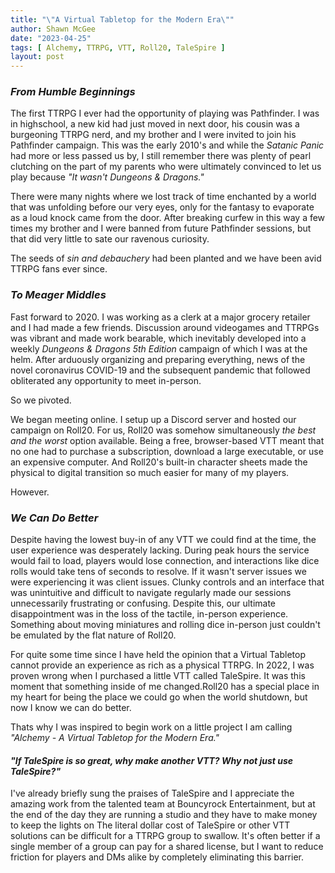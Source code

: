 ```yaml
---
title: "\"A Virtual Tabletop for the Modern Era\""
author: Shawn McGee
date: "2023-04-25"
tags: [ Alchemy, TTRPG, VTT, Roll20, TaleSpire ]
layout: post
---
```


### *From Humble Beginnings*

The first TTRPG I ever had the opportunity of playing was Pathfinder. I was in highschool, a new kid had just moved in next door, his cousin was a burgeoning TTRPG nerd, and my brother and I were invited to join his Pathfinder campaign. This was the early 2010's and while the *Satanic Panic* had more or less passed us by, I still remember there was plenty of pearl clutching on the part of my parents who were ultimately convinced to let us play because *"It wasn't Dungeons & Dragons."*

There were many nights where we lost track of time enchanted by a world that was unfolding before our very eyes, only for the fantasy to evaporate as a loud knock came from the door. After breaking curfew in this way a few times my brother and I were banned from future Pathfinder sessions, but that did very little to sate our ravenous curiosity.

The seeds of *sin and debauchery* had been planted and we have been avid TTRPG fans ever since.

### *To Meager Middles*

Fast forward to 2020. I was working as a clerk at a major grocery retailer and I had made a few friends. Discussion around videogames and TTRPGs was vibrant and made work bearable, which inevitably developed into a weekly *Dungeons & Dragons 5th Edition* campaign of which I was at the helm. After arduously organizing and preparing everything, news of the novel coronavirus COVID-19 and the subsequent pandemic that followed obliterated any opportunity to meet in-person.

So we pivoted.

We began meeting online. I setup up a Discord server and hosted our campaign on Roll20. For us, Roll20 was somehow simultaneously *the best and the worst* option available. Being a free, browser-based VTT meant that no one had to purchase a subscription, download a large executable, or use an expensive computer. And Roll20's built-in character sheets made the physical to digital transition so much easier for many of my players.

However.

### *We Can Do Better*

Despite having the lowest buy-in of any VTT we could find at the time, the user experience was desperately lacking. During peak hours the service would fail to load, players would lose connection, and interactions like dice rolls would take tens of seconds to resolve. If it wasn't server issues we were experiencing it was client issues. Clunky controls and an interface that was unintuitive and difficult to navigate regularly made our sessions unnecessarily frustrating or confusing. Despite this, our ultimate disappointment was in the loss of the tactile, in-person experience. Something about moving miniatures and rolling dice in-person just couldn't be emulated by the flat nature of Roll20.

For quite some time since I have held the opinion that a Virtual Tabletop cannot provide an experience as rich as a physical TTRPG. In 2022, I was proven wrong when I purchased a little VTT called TaleSpire. It was this moment that something inside of me changed.Roll20 has a special place in my heart for being the place we could go when the world shutdown, but now I know we can do better.

Thats why I was inspired to begin work on a little project I am calling *"Alchemy - A Virtual Tabletop for the Modern Era."*

#### *"If TaleSpire is so great, why make another VTT? Why not just use TaleSpire?"*
I've already briefly sung the praises of TaleSpire and I appreciate the amazing work from the talented team at Bouncyrock Entertainment, but at the end of the day they are running a studio and they have to make money to keep the lights on The literal dollar cost of TaleSpire or other VTT solutions can be difficult for a TTRPG group to swallow. It's often better if a single member of a group can pay for a shared license, but I want to reduce friction for players and DMs alike by completely eliminating this barrier.